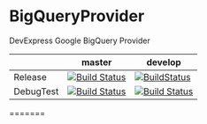 # BigQueryProvider
DevExpress Google BigQuery Provider

|        |master                                                                                             | develop
|------------|-----------------------------------------------------------------------------------------------|------------
|Release     |[![Build Status](http://dataaccess.cloudapp.net:8080/job/BigQuery/branch/master/badge/icon)](http://dataaccess.cloudapp.net:8080/job/BigQuery/branch/master/)         |[![BuildStatus](http://dataaccess.cloudapp.net:8080/job/BigQuery/branch/develop/badge/icon)](http://dataaccess.cloudapp.net:8080/job/BigQuery/branch/develop/)
|DebugTest   |[![Build Status](http://dataaccess.cloudapp.net:8080/job/BigQueryDebugTest/branch/master/badge/icon)](http://dataaccess.cloudapp.net:8080/job/BigQueryDebugTest/branch/master/)|[![Build Status](http://dataaccess.cloudapp.net:8080/job/BigQueryDebugTest/branch/develop/badge/icon)](http://dataaccess.cloudapp.net:8080/job/BigQueryDebugTest/branch/develop/)

=======